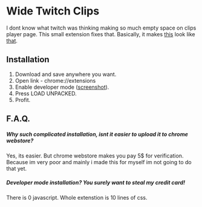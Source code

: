 # Wide Twitch Clips
I dont know what twitch was thinking making so much empty space on clips player page. This small extension fixes that.
Basically, it makes [this](https://i.imgur.com/4kc82v4.jpg) look like [that](https://i.imgur.com/TAMfXSN.jpg).

Installation
------
1. Download and save anywhere you want.
2. Open link - chrome://extensions
3. Enable developer mode ([screenshot](https://developer.chrome.com/static/images/get_started/load_extension.png)).
4. Press LOAD UNPACKED.
5. Profit.

F.A.Q.
------
##### Why such complicated installation, isnt it easier to upload it to chrome webstore?
Yes, its easier. But chrome webstore makes you pay 5$ for verification. Because im very poor and mainly i made this for myself im not going to do that yet.
##### Developer mode installation? You surely want to steal my credit card!
There is 0 javascript. Whole extenstion is 10 lines of css.

